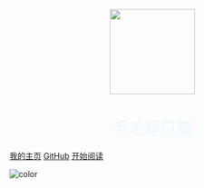 
<p align="center">
<img src="https://liushaolin.gitee.io/repo/common/ico/main.png" width="150" height="150"/>
</p>
<h1 align="center"  style="color: aliceblue">毛毛是只猫</h1>

[我的主页](https://lshaolin.github.io)
[GitHub](https://github.com/lshaolin/doc)
[开始阅读](#我的文档)


![color](#1e3b4c)



